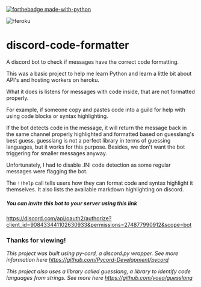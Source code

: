 [![forthebadge made-with-python](http://ForTheBadge.com/images/badges/made-with-python.svg)](https://www.python.org/)

![Heroku](http://heroku-badge.herokuapp.com/?app=heroku-badge&root=bot.py)


# discord-code-formatter
A discord bot to check if messages have the correct code formatting. 

This was a basic project to help me learn Python and learn a little bit about API's and hosting workers on heroku.

What it does is listens for messages with code inside, that are not formatted properly. 

For example, if someone copy and pastes code into a guild for help with using code blocks or syntax highlighting.

If the bot detects code in the message, it will return the message back in the same channel properly highlighted and formatted based on guesslang's best guess.
guesslang is not a perfect library in terms of guessing languages, but it works for this purpose. Besides, we don't want the bot triggering for smaller messages anyway.

Unfortunately, I had to disable .INI code detection as some regular messages were flagging the bot. 

The `!!help` call tells users how they can format code and syntax highlight it themselves. It also lists the available markdown highlighting on discord.

##### You can invite this bot to your server using this link 
https://discord.com/api/oauth2/authorize?client_id=908433441102630933&permissions=274877990912&scope=bot

### Thanks for viewing! 

*This project was built using py-cord, a discord.py wrapper. See more information here https://github.com/Pycord-Development/pycord*

*This project also uses a library called guesslang, a library to identify code languages from strings. See more here https://github.com/yoeo/guesslang*
